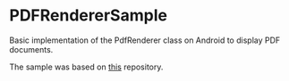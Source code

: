 # PDFRendererSample

Basic implementation of the PdfRenderer class on Android to display PDF documents.

The sample was based on <a href="https://github.com/googlesamples/android-PdfRendererBasic/">this</a> repository.
